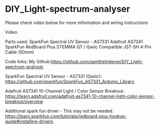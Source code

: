 # DIY_Light-spectrum-analyser
Please check video below for more information and wiring instructions

Video:

Parts used:
SparkFun Spectral UV Sensor - AS7331
Adafruit AS7341 
SparkFun RedBoard Plus
STEMMA QT / Qwiic Compatible JST-SH 4-Pin Cable (50mm)

Code links:
My Github:https://github.com/samthetinkerer/DIY_Light-spectrum-analyser

SparkFun Spectral UV Sensor - AS7331 (Qwiic): https://github.com/sparkfun/SparkFun_AS7331_Arduino_Library

Adafruit AS7341 10-Channel Light / Color Sensor Breakout:
https://learn.adafruit.com/adafruit-as7341-10-channel-light-color-sensor-breakout/overview 

Additional spark fun driver - This may not be needed.
https://learn.sparkfun.com/tutorials/redboard-plus-hookup-guide#installing-drivers
